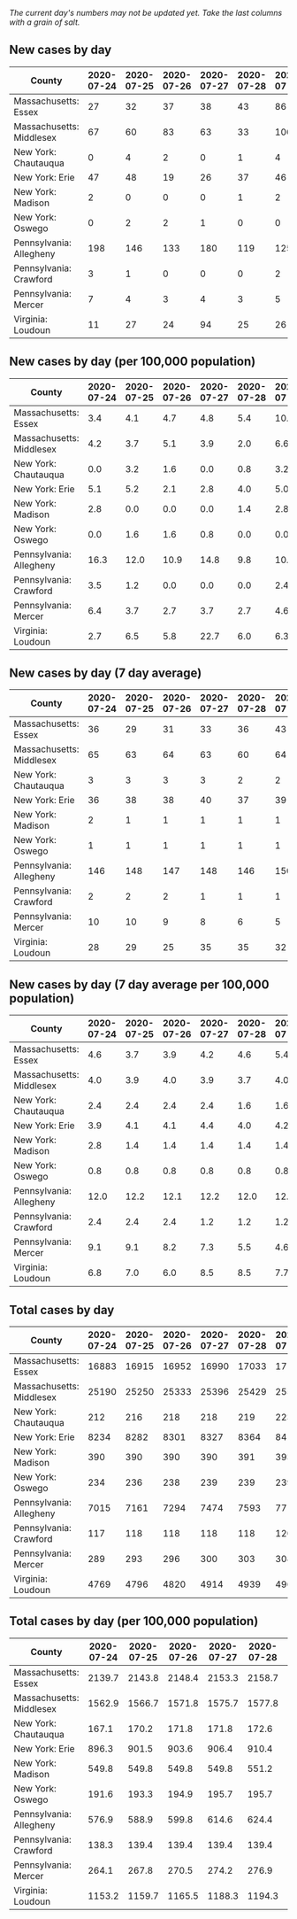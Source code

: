 _The current day's numbers may not be updated yet. Take the last columns with a grain of salt._
## New cases by day

| County | 2020-07-24 | 2020-07-25 | 2020-07-26 | 2020-07-27 | 2020-07-28 | 2020-07-29 | 2020-07-30 |
| --- | --- | --- | --- | --- | --- | --- | --- |
| Massachusetts: Essex | 27 | 32 | 37 | 38 | 43 | 86 |  |
| Massachusetts: Middlesex | 67 | 60 | 83 | 63 | 33 | 106 |  |
| New York: Chautauqua | 0 | 4 | 2 | 0 | 1 | 4 | 1 |
| New York: Erie | 47 | 48 | 19 | 26 | 37 | 46 | 24 |
| New York: Madison | 2 | 0 | 0 | 0 | 1 | 2 | 3 |
| New York: Oswego | 0 | 2 | 2 | 1 | 0 | 0 | 1 |
| Pennsylvania: Allegheny | 198 | 146 | 133 | 180 | 119 | 125 | 132 |
| Pennsylvania: Crawford | 3 | 1 | 0 | 0 | 0 | 2 | 2 |
| Pennsylvania: Mercer | 7 | 4 | 3 | 4 | 3 | 5 | 10 |
| Virginia: Loudoun | 11 | 27 | 24 | 94 | 25 | 26 | 20 |

## New cases by day (per 100,000 population)

| County | 2020-07-24 | 2020-07-25 | 2020-07-26 | 2020-07-27 | 2020-07-28 | 2020-07-29 | 2020-07-30 |
| --- | --- | --- | --- | --- | --- | --- | --- |
| Massachusetts: Essex | 3.4 | 4.1 | 4.7 | 4.8 | 5.4 | 10.9 |  |
| Massachusetts: Middlesex | 4.2 | 3.7 | 5.1 | 3.9 | 2.0 | 6.6 |  |
| New York: Chautauqua | 0.0 | 3.2 | 1.6 | 0.0 | 0.8 | 3.2 | 0.8 |
| New York: Erie | 5.1 | 5.2 | 2.1 | 2.8 | 4.0 | 5.0 | 2.6 |
| New York: Madison | 2.8 | 0.0 | 0.0 | 0.0 | 1.4 | 2.8 | 4.2 |
| New York: Oswego | 0.0 | 1.6 | 1.6 | 0.8 | 0.0 | 0.0 | 0.8 |
| Pennsylvania: Allegheny | 16.3 | 12.0 | 10.9 | 14.8 | 9.8 | 10.3 | 10.9 |
| Pennsylvania: Crawford | 3.5 | 1.2 | 0.0 | 0.0 | 0.0 | 2.4 | 2.4 |
| Pennsylvania: Mercer | 6.4 | 3.7 | 2.7 | 3.7 | 2.7 | 4.6 | 9.1 |
| Virginia: Loudoun | 2.7 | 6.5 | 5.8 | 22.7 | 6.0 | 6.3 | 4.8 |

## New cases by day (7 day average)

| County | 2020-07-24 | 2020-07-25 | 2020-07-26 | 2020-07-27 | 2020-07-28 | 2020-07-29 | 2020-07-30 |
| --- | --- | --- | --- | --- | --- | --- | --- |
| Massachusetts: Essex | 36 | 29 | 31 | 33 | 36 | 43 |  |
| Massachusetts: Middlesex | 65 | 63 | 64 | 63 | 60 | 64 |  |
| New York: Chautauqua | 3 | 3 | 3 | 3 | 2 | 2 | 2 |
| New York: Erie | 36 | 38 | 38 | 40 | 37 | 39 | 35 |
| New York: Madison | 2 | 1 | 1 | 1 | 1 | 1 | 1 |
| New York: Oswego | 1 | 1 | 1 | 1 | 1 | 1 | 1 |
| Pennsylvania: Allegheny | 146 | 148 | 147 | 148 | 146 | 150 | 148 |
| Pennsylvania: Crawford | 2 | 2 | 2 | 1 | 1 | 1 | 1 |
| Pennsylvania: Mercer | 10 | 10 | 9 | 8 | 6 | 5 | 5 |
| Virginia: Loudoun | 28 | 29 | 25 | 35 | 35 | 32 | 32 |

## New cases by day (7 day average per 100,000 population)

| County | 2020-07-24 | 2020-07-25 | 2020-07-26 | 2020-07-27 | 2020-07-28 | 2020-07-29 | 2020-07-30 |
| --- | --- | --- | --- | --- | --- | --- | --- |
| Massachusetts: Essex | 4.6 | 3.7 | 3.9 | 4.2 | 4.6 | 5.4 |  |
| Massachusetts: Middlesex | 4.0 | 3.9 | 4.0 | 3.9 | 3.7 | 4.0 |  |
| New York: Chautauqua | 2.4 | 2.4 | 2.4 | 2.4 | 1.6 | 1.6 | 1.6 |
| New York: Erie | 3.9 | 4.1 | 4.1 | 4.4 | 4.0 | 4.2 | 3.8 |
| New York: Madison | 2.8 | 1.4 | 1.4 | 1.4 | 1.4 | 1.4 | 1.4 |
| New York: Oswego | 0.8 | 0.8 | 0.8 | 0.8 | 0.8 | 0.8 | 0.8 |
| Pennsylvania: Allegheny | 12.0 | 12.2 | 12.1 | 12.2 | 12.0 | 12.3 | 12.2 |
| Pennsylvania: Crawford | 2.4 | 2.4 | 2.4 | 1.2 | 1.2 | 1.2 | 1.2 |
| Pennsylvania: Mercer | 9.1 | 9.1 | 8.2 | 7.3 | 5.5 | 4.6 | 4.6 |
| Virginia: Loudoun | 6.8 | 7.0 | 6.0 | 8.5 | 8.5 | 7.7 | 7.7 |

## Total cases by day

| County | 2020-07-24 | 2020-07-25 | 2020-07-26 | 2020-07-27 | 2020-07-28 | 2020-07-29 | 2020-07-30 |
| --- | --- | --- | --- | --- | --- | --- | --- |
| Massachusetts: Essex | 16883 | 16915 | 16952 | 16990 | 17033 | 17119 |  |
| Massachusetts: Middlesex | 25190 | 25250 | 25333 | 25396 | 25429 | 25535 |  |
| New York: Chautauqua | 212 | 216 | 218 | 218 | 219 | 223 | 224 |
| New York: Erie | 8234 | 8282 | 8301 | 8327 | 8364 | 8410 | 8434 |
| New York: Madison | 390 | 390 | 390 | 390 | 391 | 393 | 396 |
| New York: Oswego | 234 | 236 | 238 | 239 | 239 | 239 | 240 |
| Pennsylvania: Allegheny | 7015 | 7161 | 7294 | 7474 | 7593 | 7718 | 7850 |
| Pennsylvania: Crawford | 117 | 118 | 118 | 118 | 118 | 120 | 122 |
| Pennsylvania: Mercer | 289 | 293 | 296 | 300 | 303 | 308 | 318 |
| Virginia: Loudoun | 4769 | 4796 | 4820 | 4914 | 4939 | 4965 | 4985 |

## Total cases by day (per 100,000 population)

| County | 2020-07-24 | 2020-07-25 | 2020-07-26 | 2020-07-27 | 2020-07-28 | 2020-07-29 | 2020-07-30 |
| --- | --- | --- | --- | --- | --- | --- | --- |
| Massachusetts: Essex | 2139.7 | 2143.8 | 2148.4 | 2153.3 | 2158.7 | 2169.6 |  |
| Massachusetts: Middlesex | 1562.9 | 1566.7 | 1571.8 | 1575.7 | 1577.8 | 1584.4 |  |
| New York: Chautauqua | 167.1 | 170.2 | 171.8 | 171.8 | 172.6 | 175.7 | 176.5 |
| New York: Erie | 896.3 | 901.5 | 903.6 | 906.4 | 910.4 | 915.4 | 918.0 |
| New York: Madison | 549.8 | 549.8 | 549.8 | 549.8 | 551.2 | 554.0 | 558.2 |
| New York: Oswego | 191.6 | 193.3 | 194.9 | 195.7 | 195.7 | 195.7 | 196.5 |
| Pennsylvania: Allegheny | 576.9 | 588.9 | 599.8 | 614.6 | 624.4 | 634.7 | 645.5 |
| Pennsylvania: Crawford | 138.3 | 139.4 | 139.4 | 139.4 | 139.4 | 141.8 | 144.2 |
| Pennsylvania: Mercer | 264.1 | 267.8 | 270.5 | 274.2 | 276.9 | 281.5 | 290.6 |
| Virginia: Loudoun | 1153.2 | 1159.7 | 1165.5 | 1188.3 | 1194.3 | 1200.6 | 1205.4 |

